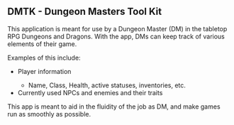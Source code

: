 <h2>DMTK - Dungeon Masters Tool Kit</h2>

This application is meant for use by a Dungeon Master (DM) in the 
tabletop RPG Dungeons and Dragons. With the app, DMs can keep track of various 
elements of their game.

Examples of this include:
    <ul>
        <li>Player information</li>
            <ul>
                <li>Name, Class, Health, active statuses, inventories, etc.</li>
            </ul>
        <li>Currently used NPCs and enemies and their traits</li>
    </ul> 

This app is meant to aid in the fluidity of the job as DM, and make games run as
smoothly as possible.
